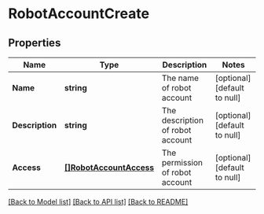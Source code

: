 # RobotAccountCreate

## Properties
Name | Type | Description | Notes
------------ | ------------- | ------------- | -------------
**Name** | **string** | The name of robot account | [optional] [default to null]
**Description** | **string** | The description of robot account | [optional] [default to null]
**Access** | [**[]RobotAccountAccess**](RobotAccountAccess.md) | The permission of robot account | [optional] [default to null]

[[Back to Model list]](../README.md#documentation-for-models) [[Back to API list]](../README.md#documentation-for-api-endpoints) [[Back to README]](../README.md)

